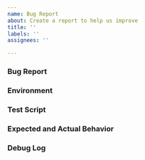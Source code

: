 ```yaml
---
name: Bug Report
about: Create a report to help us improve
title: ''
labels: ''
assignees: ''

---
```


<!--
You are about to open an issue for the MongoDB PHP library. If you instead
intended to report an issue with the MongoDB PHP extension, please do so via its
repository[^1].

If you've identified a security vulnerability in a driver or any other MongoDB
project, please create a vulnerability report[^2].

[^1]: https://github.com/mongodb/mongo-php-driver
[^2]: https://docs.mongodb.org/manual/tutorial/create-a-vulnerability-report
-->

### Bug Report

<!--
Briefly describe the issue. Feel free to cross-reference your report with any
other related GitHub or JIRA issues for additional context. Before reporting an
issue, check that you are using the most recent version of the driver.
-->

### Environment

<!--
What operating system and PHP version are you using? Mention if PHP was
installed through a third-party bundle (e.g. MAMP, XAMPP) and report its version
if applicable.

What version of MongoDB are you using? Include details about the topology (e.g.
replica set, sharded cluster) and how you are connecting to the database (e.g.
TLS connections, authentication). If possible, share your connection string and
additional URI options (be sure to redact any auth credentials). Please specify
whether you are self-hosting the database or using a cloud provider, such as
MongoDB Atlas.

Include version information for the extension, libmongoc, and libbson. This may
be collected by grepping phpinfo() output:

    php -i | grep -E 'mongodb|libmongoc|libbson'

In some cases, it may be helpful to provide all phpinfo() output (e.g. `php -i`)
and/or list all installed extensions (e.g. `php -m`).

Include version information for the library. This may be
collected by running the following from your project's root directory:

    composer show mongodb/mongodb
-->

### Test Script

<!--
If possible, attach a complete PHP script that can be executed on its own to
reproduce the issue. Clarify whether this script can be run from the CLI or if
it can must be run through a web SAPI.

If the error only presents itself in a web SAPI, note whether the issue can be
reproduced with PHP's built-in web server[^3]. If not, please share your web
server version and any relevant configuration details in the Environment section
above.

[^3]: http://php.net/manual/en/features.commandline.webserver.php
-->

### Expected and Actual Behavior

<!--
How did the script fail to perform the expected task? Feel free to include debug
and/or `var_dump()` output if that helps explain the error.

If the observed behavior is an unexpected exception, please include its full
message and any relevant backtrace information. If you encountered a
segmentation fault, please include a GDB backtrace[^4].

[^4]: https://bugs.php.net/bugs-generating-backtrace.php
-->

### Debug Log

<!--
If the issue relates to internal driver behavior (e.g. connection issues),
please include a debug log[^5]. This may be generated by setting the
`mongodb.debug` INI option to "stderr" or a directory (useful for web SAPIs).

[^5]: https://www.php.net/manual/en/mongodb.configuration.php#ini.mongodb.debug
-->
